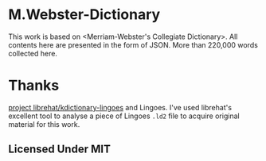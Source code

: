 # M.Webster-Dictionary

This work is based on <Merriam-Webster's Collegiate Dictionary>.
All contents here are presented in the form of JSON.
More than 220,000 words collected here.

# Thanks

[project librehat/kdictionary-lingoes](https://github.com/librehat/kdictionary-lingoes) and Lingoes.
I've used librehat's excellent tool to analyse a piece of Lingoes `.ld2` file to acquire original material for this work.

## Licensed Under MIT
